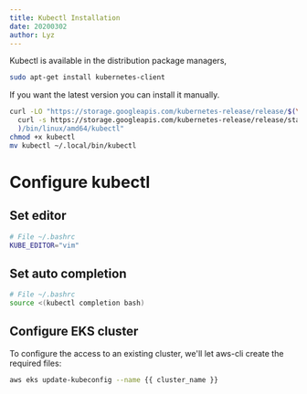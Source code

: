 ```yaml
---
title: Kubectl Installation
date: 20200302
author: Lyz
---
```


Kubectl is available in the distribution package managers, 

```bash
sudo apt-get install kubernetes-client
```

If you want the latest version you can install it manually.

```bash
curl -LO "https://storage.googleapis.com/kubernetes-release/release/$(\
  curl -s https://storage.googleapis.com/kubernetes-release/release/stable.txt\
  )/bin/linux/amd64/kubectl"
chmod +x kubectl
mv kubectl ~/.local/bin/kubectl
```

# Configure kubectl

## Set editor
```bash
# File ~/.bashrc
KUBE_EDITOR="vim"
```

## Set auto completion

```bash
# File ~/.bashrc
source <(kubectl completion bash)
```

## Configure EKS cluster

To configure the access to an existing cluster, we'll let aws-cli create the
required files:

```bash
aws eks update-kubeconfig --name {{ cluster_name }}
```
